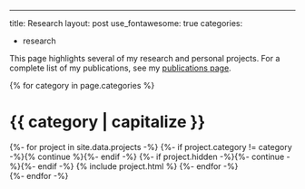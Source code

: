 ---
title: Research
layout: post
use_fontawesome: true
categories:
  - research

This page highlights several of my research and personal projects. For a complete list of my publications, see my [publications page](./publications.html).

{% for category in page.categories %}
  <div class="border-bottom">
  <h1 class="section-title">{{ category | capitalize }}</h1>
  {%- for project in site.data.projects -%}
    {%- if project.category != category -%}{% continue %}{%- endif -%}
    {%- if project.hidden -%}{%- continue -%}{%- endif -%}
    {% include project.html %}
  {%- endfor -%}
  </div>
{%- endfor -%}
